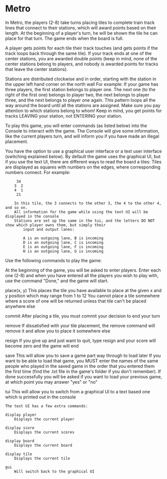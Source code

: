 Metro
=====

In Metro, the players (2-8) take turns placing tiles to complete train track lines that connect to their stations, which will
  award points based on their length.  At the beginning of a player's turn, he will be shown the tile he can place for that
	turn.  The game ends when the board is full.
	
A player gets points for each tile their track touches (and gets points if the track loops back through the same tile).
	If your track ends at one of the center stations, you are awarded double points (keep in mind, none of the center stations
	belong to players, and nobody is awarded points for tracks that leave the center stations).
	
Stations are distributed clockwise and in order, starting with the station in the upper left hand corner on the north wall
	For example:
		If your game has three players, the first station belongs to player one.  The next one (to the right of the first one)
		belongs to player two, the next belongs to player three, and the next belongs to player one again.  This pattern loops
		all the way around the board until all the stations are assigned.  Make sure you pay attention to which stations belong
		to whom!
	Keep in mind, you get points for tracks LEAVING your station, not ENTERING your station.

To play this game, you will enter commands (as listed below) into the Console to interact with the game.  The Console will
	give some information, like the current players turn, and will inform you if you have made an illegal placement.
	
You have the option to use a graphical user interface or a text user interface (switching explained below).  By default
	the game uses the graphical UI, but if you use the text UI, there are different ways to read the board a tiles:
		Tiles are displayed as squares with numbers on the edges, where corresponding numbers connect.  For example:
		
		 34 
		3  2
		4  1
		 21 
		
		In this tile, the 3 connects to the other 3, the 4 to the other 4, and so on.
		All information for the game while using the text UI will be displayed in the console
		Stations are set up the same in the tui, and the letters DO NOT show which player owns them, but simply their
			input and output lanes:
			
			A is an outgoing lane, B is incoming
			D is an outgoing lane, C is incoming
			E is an outgoing lane, F is incoming
			H is an outgoing lane, G is incoming

Use the following commands to play the game:

At the beginning of the game, you will be asked to enter players.  Enter each one (2-8) and when you have entered all the
	players you wish to play with, use the command "Done," and the game will start.

place(x, y)
	This places the tile you have available to place at the given x and y position which may range from 1 to 12
	You cannot place a tile somewhere where a score of one will be returned unless that tile can't be placed anywhere else
	
commit
	After placing a tile, you must commit your decision to end your turn
	
remove
	If dissatisfied with your tile placement, the remove command will remove it and allow you to place it somewhere else
	
resign
	If you give up and just want to quit, type resign and your score will become zero and the game will end
	
save
	This will allow you to save a game part way through to load later
	If you want to be able to load that game, you MUST enter the names of the same people who played in the saved game 
		in the order that you entered them the first time (find the .txt file in the game's folder if you don't remember).
		If done successfully you will be asked if you want to load your previous game, at which point you may answer "yes" or "no"
	
		
tui
	This will allow you to switch from a graphical UI to a text based one which is printed out in the console
	
	The text UI has a few extra commands:
	
	display player
		Displays the current player
		
	display score
		Displays the current scores
		
	display board
		Displays the current board
		
	display tile
		Displays the current tile
		
	gui
		Will switch back to the graphical UI
